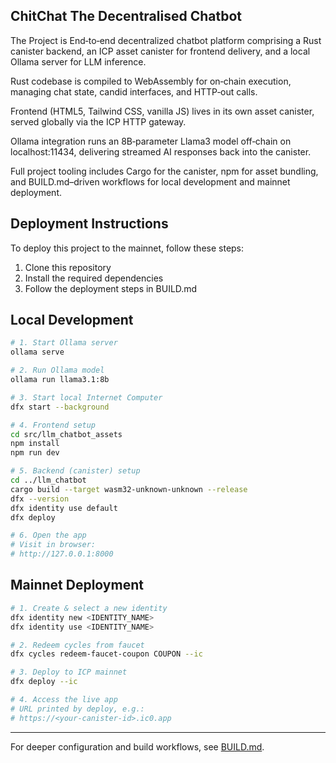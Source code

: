## ChitChat The Decentralised Chatbot

The Project is End‑to‑end decentralized chatbot platform comprising a Rust canister backend, an ICP asset canister for frontend delivery, and a local Ollama server for LLM inference.

Rust codebase is compiled to WebAssembly for on‑chain execution, managing chat state, candid interfaces, and HTTP‑out calls.

Frontend (HTML5, Tailwind CSS, vanilla JS) lives in its own asset canister, served globally via the ICP HTTP gateway.

Ollama integration runs an 8B‑parameter Llama3 model off‑chain on localhost:11434, delivering streamed AI responses back into the canister.

Full project tooling includes Cargo for the canister, npm for asset bundling, and BUILD.md–driven workflows for local development and mainnet deployment.

## Deployment Instructions

To deploy this project to the mainnet, follow these steps:

1. Clone this repository
2. Install the required dependencies
3. Follow the deployment steps in BUILD.md

## Local Development

```bash
# 1. Start Ollama server
ollama serve

# 2. Run Ollama model
ollama run llama3.1:8b

# 3. Start local Internet Computer
dfx start --background

# 4. Frontend setup
cd src/llm_chatbot_assets
npm install
npm run dev

# 5. Backend (canister) setup
cd ../llm_chatbot
cargo build --target wasm32-unknown-unknown --release
dfx --version
dfx identity use default
dfx deploy

# 6. Open the app
# Visit in browser:
# http://127.0.0.1:8000
````

## Mainnet Deployment

```bash
# 1. Create & select a new identity
dfx identity new <IDENTITY_NAME>
dfx identity use <IDENTITY_NAME>

# 2. Redeem cycles from faucet
dfx cycles redeem-faucet-coupon COUPON --ic

# 3. Deploy to ICP mainnet
dfx deploy --ic

# 4. Access the live app
# URL printed by deploy, e.g.:
# https://<your-canister-id>.ic0.app
```

---

For deeper configuration and build workflows, see [BUILD.md](./BUILD.md).

```
```
